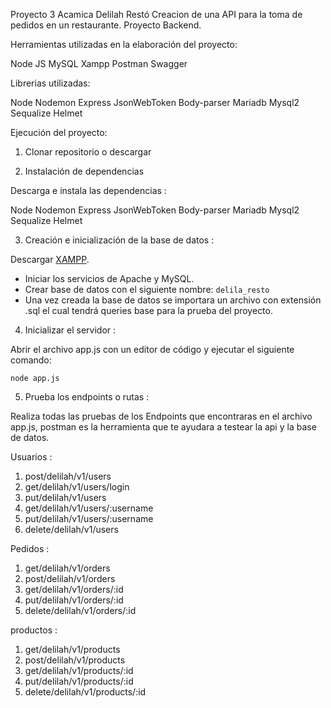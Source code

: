 Proyecto 3 Acamica Delilah Restó
Creacion de una API para la toma de pedidos en un restaurante. Proyecto Backend.


Herramientas utilizadas en la elaboración del proyecto:

Node JS
MySQL
Xampp
Postman
Swagger

Librerias utilizadas:

Node
Nodemon
Express
JsonWebToken
Body-parser
Mariadb
Mysql2
Sequalize
Helmet


Ejecución del proyecto: 

1. Clonar repositorio o descargar 

2. Instalación de dependencias

Descarga e instala las dependencias :

Node
Nodemon
Express
JsonWebToken
Body-parser
Mariadb
Mysql2
Sequalize
Helmet

3. Creación e inicialización de la base de datos :

Descargar [XAMPP](https://www.apachefriends.org/es/download.html "XAMPP").
- Iniciar los servicios de Apache y MySQL.
- Crear base de datos con el siguiente nombre:
`delila_resto`
- Una vez creada la base de datos se importara un archivo con extensión .sql el cual tendrá queries base para la prueba del proyecto.


4. Inicializar el servidor :

Abrir el archivo app.js con un editor de código y ejecutar el siguiente comando:

`node app.js`

5. Prueba los endpoints o rutas :

Realiza todas las pruebas de los Endpoints que encontraras en el archivo app.js,
postman es la herramienta que te ayudara a testear la api y la base de datos.

Usuarios :
1. post/delilah/v1/users
2. get/delilah/v1/users/login
3. put/delilah/v1/users 
4. get/delilah/v1/users/:username
5. put/delilah/v1/users/:username
6. delete/delilah/v1/users

Pedidos : 
1. get/delilah/v1/orders
2. post/delilah/v1/orders
3. get/delilah/v1/orders/:id
4. put/delilah/v1/orders/:id
5. delete/delilah/v1/orders/:id

productos : 
1. get/delilah/v1/products
2. post/delilah/v1/products
3. get/delilah/v1/products/:id
4. put/delilah/v1/products/:id
5. delete/delilah/v1/products/:id
